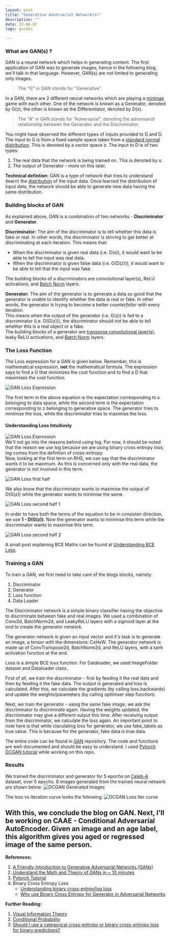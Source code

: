 ```yaml
---
layout: post
title: "Generative Adversarial Network(s)"
description: ""
date: 22-06-07
tags: guides

---
```


### What are GAN(s) ?
GAN is a neural network which helps in generating content. The first application of GAN was to generate images, hence in the following blog, we'll talk in that language. However, GAN(s) are not limited to generating only images.

> The "G" in GAN stands for "Generative".

In a GAN, there are 2 different neural networks which are playing a [minimax](2022-05-12-minimax.md) game with each other. One of the network is known as a Generator, denoted by G(z); the other is known as the Differentiator, denoted by D(x). 

> The "A" in GAN stands for "Adversarial", denoting the *adversarial* relationship between the Generator and the Discriminator.

You might have observed the different types of inputs provided to G and D. The input to G is from a fixed sample space taken from a [standard normal distribution](2022-05-12-standard-normal-distribution-rabbit-hole.md). This is denoted by a vector space *z*. The input to D is of two types:
1. The real data that the network is being trained on. This is denoted by *x*.
2. The output of Generator - more on this later.  

**Technical defintion:** GAN is a type of network that tries to understand (learn) the [distribution](2022-05-12-standard-normal-distribution-rabbit-hole.md) of the input data. Once learned the distribution of input data, the network should be able to generate new data having the same distribution.

### Building blocks of GAN
As explained above, GAN is a combination of two networks - **Discriminator** and **Generator**. <br>

**Discriminator:** The aim of the discriminator is to tell whether this data is fake or real. In other words, the discriminator is striving to get better at discriminating at each iteration. This means that:
- When the discriminator is given real data (i.e. D(x)), it would want to be able to tell the input was real data.
- When the discriminator is given false data (i.e. G(D(z))), it would want to be able to tell that the input was fake.

The building blocks of a discriminators are convolutional layer(s), ReLU activations, and [Batch Norm](2022-05-12-batch-norm.md) layers.

**Generator:** The aim of the generator is to generate a data so good that the generator is unable to identify whether the data is real or fake. In other words, the generator is trying to become a better *counterfeiter* with every iteration. <br>
This means when the output of the generator (i.e. G(z)) is fed to a discriminator (i.e. D(G(z))), the discriminator should not be able to tell whether this is a real object or a fake. <br>
The building blocks of a generator are [transpose convolutional layer(s)](2022-05-23-transpose-conv.md), leaky ReLU activations, and [Batch Norm](2022-05-12-batch-norm.md) layers.


### The Loss Function
The Loss expression for a GAN is given below. Remember, this is mathematical expression, **not** the mathematical formula. The expression says to find a G that minimizes the cost function and to find a D that maximises the cost function.

![GAN Loss Expression](/assets/imgs/gan_loss_expression.png)

The first term in the above equation is the expectation corresponding to x belonging to data space, while the second term is the expectation corresponding to z belonging to generative space. The generator tries to minimise the loss, while the discriminator tries to maximise the loss. 

#### Understanding Loss Intuitively
![GAN Loss Expression](/assets/imgs/gan_loss_expression.png) <br>
We'll not go into the reasons behind using log. For now, it should be noted that the reason we use log because we are using binary cross entropy loss; log comes from the defintion of cross-entropy. <br>
Now, looking at the first term on RHS, we can say that the discriminator wants it to be maximum. As this is concerned only with the real data, the generator is not involved in this term.

![GAN Loss first half](/assets/imgs/gan_loss_first_half.png)

We also know that the discriminator wants to maximise the output of D(G(z)) while the generator wants to minimise the same.

![GAN Loss second half 1](/assets/imgs/gan_loss_second_half_1.png) 

In order to have both the terms of the equation to be in consisten direction, we use **1 - D(G(z))**. Now the generator wants to minimise this term while the discriminator wants to maximise this term.

![GAN Loss second half 2](/assets/imgs/gan_loss_second_half_2.png) 

A small post explaining BCE Maths can be found at [Understanding BCE Loss](2022-05-31-understanding-bce-loss.md).

### Training a GAN

To train a GAN, we first need to take care of the blogs blocks, namely:
1. Discriminator
2. Generator
3. Loss function
4. Data Loader

The Discriminator network is a simple binary classifier having the objective to discriminate between fake and real images. We used a combination of Conv2d, BatchNorm2d, and LeakyReLU layers with a sigmoid layer at the end to create the generator network.

The generator network is given an input vector and it's task is to generate an image, a tensor with the dimensions: CxHxW. The generator network is made up of ConvTranspose2d, BatchNorm2d, and ReLU layers, with a tanh activation function at the end. 

Loss is a simple BCE loss function. For Dataloader, we used ImageFolder dataset and Dataloader class.

First of all, we train the discriminator - first by feeding it the real data and then by feeding it the fake data. The output is generated and loss is calculated. After this, we calculate the gradients (by calling loss.backwards) and update the weights/parameters (by calling optimiser step function).

Next, we train the generator - using the same fake image, we ask the discriminator to discriminate again. Having the weights updated, the discriminator may give a different output this time. After receiving output from the discriminator, we calculate the loss again.
An important point to note here is that while claculating loss for generator, we use fake_labels as true value. This is because for the generator, fake data is true data.

The entire code can be found in [GAN](https://github.com/rajattjainn/ML/tree/main/CV/GANs) repository. The code and functions are well-documented and should be easy to understand. I used [Pytorch DCGAN tutorial](https://pytorch.org/tutorials/beginner/dcgan_faces_tutorial.html#implementation) while working on this repo.

### Results
We trained the discriminator and generator for 5 epochs on [Celeb-A](http://mmlab.ie.cuhk.edu.hk/projects/CelebA.html) dataset, over 5 epochs. 8 images generated from the trained neural network are shown below:
![DCGAN Generated Images](/assets/imgs/dcgan_generated_images.png)

The loss vs iteration curve looks the following:
![DCGAN Loss Iter curve](/assets/imgs/dcgan_loss_iter.png)

With this, we conclude the blog on GAN. Next, I'll be working on CAAE - Conditional Adversarial AutoEncoder. Given an image and an age label, this algorithm gives you aged or regressed image of the same person.
<br>
---

**References:**
1. [A Friendly Introduction to Generative Adversarial Networks (GANs)](https://www.youtube.com/watch?v=8L11aMN5KY8)
2. [Understand the Math and Theory of GANs in ~ 10 minutes](https://youtu.be/J1aG12dLo4I)
3. [Pytorch Tutorial](https://pytorch.org/tutorials/beginner/dcgan_faces_tutorial.html#implementation)
4. Binary Cross Entropy Loss
	- [Understanding binary cross-entroy/log loss](https://towardsdatascience.com/understanding-binary-cross-entropy-log-loss-a-visual-explanation-a3ac6025181a)
	- [Why use Binary Cross Entropy for Generator in Adversarial Networks](https://stats.stackexchange.com/questions/242907/why-use-binary-cross-entropy-for-generator-in-adversarial-networks)

	

**Further Reading:**
1. [Visual Information Theory](http://colah.github.io/posts/2015-09-Visual-Information/)
2. [Conditional Probability](https://www.probabilitycourse.com/chapter1/1_4_0_conditional_probability.php)
3. [Should I use a categorical cross-entropy or binary cross-entropy loss for binary predictions?](https://stats.stackexchange.com/questions/260505/should-i-use-a-categorical-cross-entropy-or-binary-cross-entropy-loss-for-binary)
